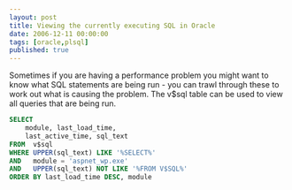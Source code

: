 ```yaml
---
layout: post
title: Viewing the currently executing SQL in Oracle
date: 2006-12-11 00:00:00
tags: [oracle,plsql]
published: true
---
```


Sometimes if you are having a performance problem you might want to know what SQL statements are being run - you 
can trawl through these to work out what is causing the problem. The v$sql table can be used to view all queries that are being run.

```sql
SELECT   
    module, last_load_time, 
    last_active_time, sql_text
FROM  v$sql 
WHERE UPPER(sql_text) LIKE '%SELECT%'  
AND   module = 'aspnet_wp.exe'
AND   UPPER(sql_text) NOT LIKE '%FROM V$SQL%'
ORDER BY last_load_time DESC, module
```
